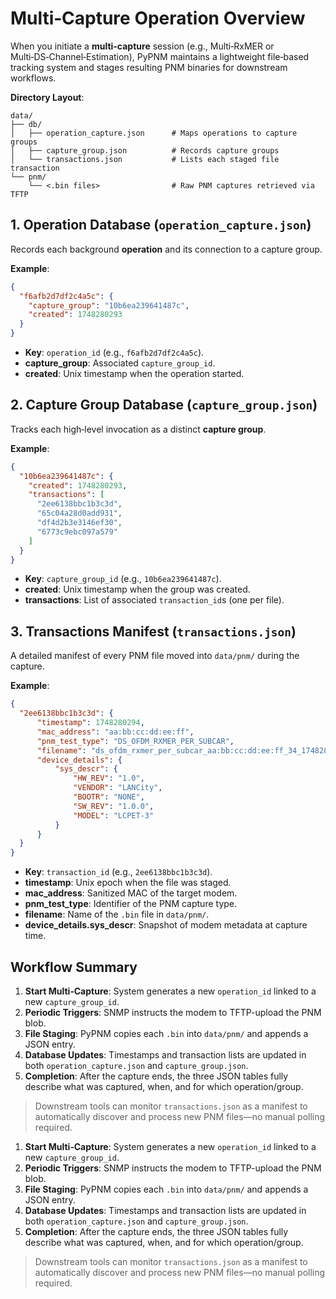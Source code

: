 # Multi‑Capture Operation Overview

When you initiate a **multi-capture** session (e.g., Multi‑RxMER or Multi‑DS‑Channel‑Estimation), PyPNM maintains a lightweight file‑based tracking system and stages resulting PNM binaries for downstream workflows.

**Directory Layout**:

```text
data/
├── db/
│   ├── operation_capture.json      # Maps operations to capture groups
│   ├── capture_group.json          # Records capture groups
│   └── transactions.json           # Lists each staged file transaction
└── pnm/
    └── <.bin files>                # Raw PNM captures retrieved via TFTP
```

## 1. Operation Database (`operation_capture.json`)

Records each background **operation** and its connection to a capture group.

**Example**:

```json
{
  "f6afb2d7df2c4a5c": {
    "capture_group": "10b6ea239641487c",
    "created": 1748280293
  }
}
```

* **Key**: `operation_id` (e.g., `f6afb2d7df2c4a5c`).
* **capture\_group**: Associated `capture_group_id`.
* **created**: Unix timestamp when the operation started.

## 2. Capture Group Database (`capture_group.json`)

Tracks each high‑level invocation as a distinct **capture group**.

**Example**:

```json
{
  "10b6ea239641487c": {
    "created": 1748280293,
    "transactions": [
      "2ee6138bbc1b3c3d",
      "65c04a28d0add931",
      "df4d2b3e3146ef30",
      "6773c9ebc097a579"
    ]
  }
}
```

* **Key**: `capture_group_id` (e.g., `10b6ea239641487c`).
* **created**: Unix timestamp when the group was created.
* **transactions**: List of associated `transaction_id`s (one per file).

## 3. Transactions Manifest (`transactions.json`)

A detailed manifest of every PNM file moved into `data/pnm/` during the capture.

**Example**:

```json
{
  "2ee6138bbc1b3c3d": {
      "timestamp": 1748280294,
      "mac_address": "aa:bb:cc:dd:ee:ff",
      "pnm_test_type": "DS_OFDM_RXMER_PER_SUBCAR",
      "filename": "ds_ofdm_rxmer_per_subcar_aa:bb:cc:dd:ee:ff_34_1748280294.bin",
      "device_details": {
          "sys_descr": {
              "HW_REV": "1.0",
              "VENDOR": "LANCity",
              "BOOTR": "NONE",
              "SW_REV": "1.0.0",
              "MODEL": "LCPET-3"
          }
      }
  }
}
```

* **Key**: `transaction_id` (e.g., `2ee6138bbc1b3c3d`).
* **timestamp**: Unix epoch when the file was staged.
* **mac\_address**: Sanitized MAC of the target modem.
* **pnm\_test\_type**: Identifier of the PNM capture type.
* **filename**: Name of the `.bin` file in `data/pnm/`.
* **device\_details.sys\_descr**: Snapshot of modem metadata at capture time.

## Workflow Summary

1. **Start Multi‑Capture**: System generates a new `operation_id` linked to a new `capture_group_id`.
2. **Periodic Triggers**: SNMP instructs the modem to TFTP-upload the PNM blob.
3. **File Staging**: PyPNM copies each `.bin` into `data/pnm/` and appends a JSON entry.
4. **Database Updates**: Timestamps and transaction lists are updated in both `operation_capture.json` and `capture_group.json`.
5. **Completion**: After the capture ends, the three JSON tables fully describe what was captured, when, and for which operation/group.

> Downstream tools can monitor `transactions.json` as a manifest to automatically discover and process new PNM files—no manual polling required.

1. **Start Multi‑Capture**: System generates a new `operation_id` linked to a new `capture_group_id`.
2. **Periodic Triggers**: SNMP instructs the modem to TFTP-upload the PNM blob.
3. **File Staging**: PyPNM copies each `.bin` into `data/pnm/` and appends a JSON entry.
4. **Database Updates**: Timestamps and transaction lists are updated in both `operation_capture.json` and `capture_group.json`.
5. **Completion**: After the capture ends, the three JSON tables fully describe what was captured, when, and for which operation/group.

> Downstream tools can monitor `transactions.json` as a manifest to automatically discover and process new PNM files—no manual polling required.
